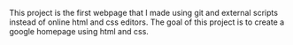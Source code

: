 This project is the first webpage that I made using git and external scripts instead of online html and css editors. The goal of this project is to create a google homepage using html and css.